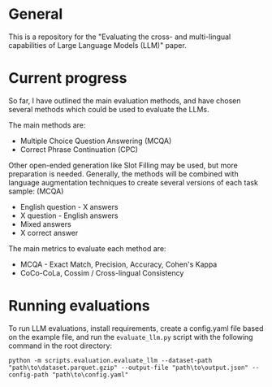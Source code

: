 # General

This is a repository for the "Evaluating the cross- and multi-lingual capabilities of Large Language Models (LLM)" paper.

# Current progress

So far, I have outlined the main evaluation methods, and have chosen several methods which could be used to evaluate the LLMs. 

The main methods are:
- Multiple Choice Question Answering (MCQA)
- Correct Phrase Continuation (CPC)

Other open-ended generation like Slot Filling may be used, but more preparation is needed.
Generally, the methods will be combined with language augmentation techniques to create several versions of each task sample:
(MCQA)
- English question - X answers
- X question - English answers
- Mixed answers
- X correct answer

The main metrics to evaluate each method are: 
- MCQA - Exact Match, Precision, Accuracy, Cohen's Kappa 
- CoCo-CoLa, Cossim / Cross-lingual Consistency 

# Running evaluations

To run LLM evaluations, install requirements, create a config.yaml file based on the example file, and run the `evaluate_llm.py` script with the following command in the root directory:
```
python -m scripts.evaluation.evaluate_llm --dataset-path "path\to\dataset.parquet.gzip" --output-file "path\to\output.json" --config-path "path\to\config.yaml"
```
